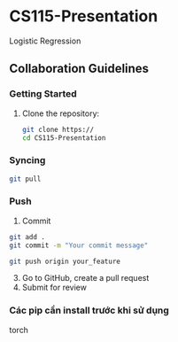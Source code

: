 # CS115-Presentation
Logistic Regression 

## Collaboration Guidelines

### Getting Started

1. Clone the repository:

   ```bash
   git clone https://
   cd CS115-Presentation
   ```

### Syncing

```bash
git pull
```

### Push

1. Commit

```bash
git add .
git commit -m "Your commit message"
```

```bash
git push origin your_feature
```

3. Go to GitHub, create a pull request
4. Submit for review

### Các pip cần install trước khi sử dụng

torch

